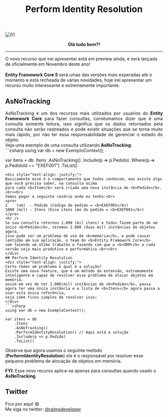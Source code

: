 ﻿---
title: "Perform Identity Resolution"
comments: true
excerpt_separator: "Ler mais"
toc: true
toc_label: "Tópicos"
categories:
  - EF5
  - EntityFrameworkCore
---

![01]({{site.url}}{{site.baseurl}}/assets/images/ef5identityresolution/EF5_PerformIdentityResolution.png)

<center><strong>Olá tudo bem?!</strong></center>
<hr /> 
<div class="notice--warning">
O novo recurso que irei apresentar está em preview ainda, e será lançada de oficialmente em Novembro deste ano!
<br><br>
<b>Entity Framework Core 5</b> será umas das versões mais esperadas até o momento e está recheada de várias novidades, hoje irei apresentar um recurso muito interessante e extremamente importante.
</div> 

## AsNoTracking
<div style="text-align: justify;">
AsNoTracking é um dos recursos mais utilizados por usuários do <b>Entity Framework Core</b> para fazer consultas, 
constumamos dizer que é uma consulta somente leitura, isso significa que os dados retornados pela consulta não 
serão rastreados e pode existir situações que se torna muito mais rápido, por não ter essa responsabilidade de 
gerenciar o estado do objeto.
<br />
Veja uma exemplo de uma consulta utilizando <b>AsNoTracking</b>:
</div>
```csharp
using var db = new ExemploContext();

var itens = db
    .Itens
    .AsNoTracking()
    .Include(p => p.Pedido)
    .Where(p => p.PedidoId == "EXEF001")
    .ToList()
```
<div style="text-align: justify;">
Basicamente esse é o comportamento que todos conhecem, mas existe algo que você precisa saber, na consulta acima
para cada <b>Item</b> será criada uma nova instância de <b>Pedido</b>.<br><br>
Vamos pegar o seguinte cenário onde eu tenho:<br>
<pre>
1    (um)  - Pedido (Código do pedido = <b>EXEF001</b>)
1000 (mil) - Itens (Esse itens são do pedido = <b>EXEF001</b>)
</pre>
<hr />
Se sua consulta retornou 1.000 (mil itens) e todos fazem parte de um único <b>Pedido</b>, teremos 2.000 (duas mil) instâncias de objetos agora, 
isso pode ser um problema de uso de <b>memória</b>, e pode causar lentidão em sua aplicação, o team do <b>Entity Framework Core</b> 
vem fazendo um ótimo trabalho e fazendo com que o <b>ORM</b> a cada versão seja mais produtivo e performático.<br><br>
</div>
## Perform Identity Resolution
<div style="text-align: justify;">
Certo temos um problema e qual é a solução?
Existe uma nova feature, que é um método de extensão, extremamente inteligente e capaz de resolver esse problema de alocar objetos em memória,
assim em vez de ter 1.000(mil) instâncias de <b>Pedido</b>, passa agora ter uma única instância e a lista de <b>Itens</b> agora passa a usar esta única referência, 
veja como ficou simples de resolver isso:
</div>
```csharp
using var db = new ExemploContext();

var itens = db
    .Itens
    .AsNoTracking()
    .PerformIdentityResolution() // Aqui está a solução
    .Include(p => p.Pedido)
    .ToList()
```
Observe que agora usamos o seguinte metódo (<b>PerformIdentityResolution</b>) ele é o responsável por resolver esse pequeno problema de alocação de objetos em memória.

<div class="notice--warning">
<b>FYI:</b> Esse novo recurso aplica-se apenas para consultas quando usado o <b>AsNoTracking</b>.
</div> 

## Twitter
<div class="notice--info">
 Fico por aqui! 😄 <br />
 Me siga no twitter: <a alt="" href="https://twitter.com/RalmsDeveloper">@ralmsdeveloper</a><br />
</div> 

<br>
